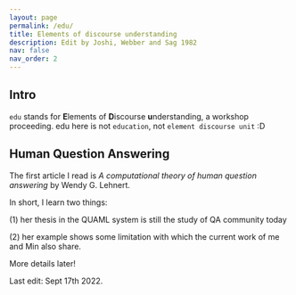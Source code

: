 ```yaml
---
layout: page
permalink: /edu/
title: Elements of discourse understanding
description: Edit by Joshi, Webber and Sag 1982 
nav: false
nav_order: 2
---
```




## Intro
 `edu` stands for **E**lements of **D**iscourse **u**nderstanding, a workshop proceeding. edu here is not `education`, not `element discourse unit` :D



## Human Question Answering 

The first article I read is *A computational theory of human question answering* by Wendy G. Lehnert. 



In short, I learn two things: 

(1) her thesis in the QUAML system is still the study of QA community today 

(2) her example shows some limitation with which the current work of me and Min also share.



More details later!



Last edit: Sept 17th 2022. 



